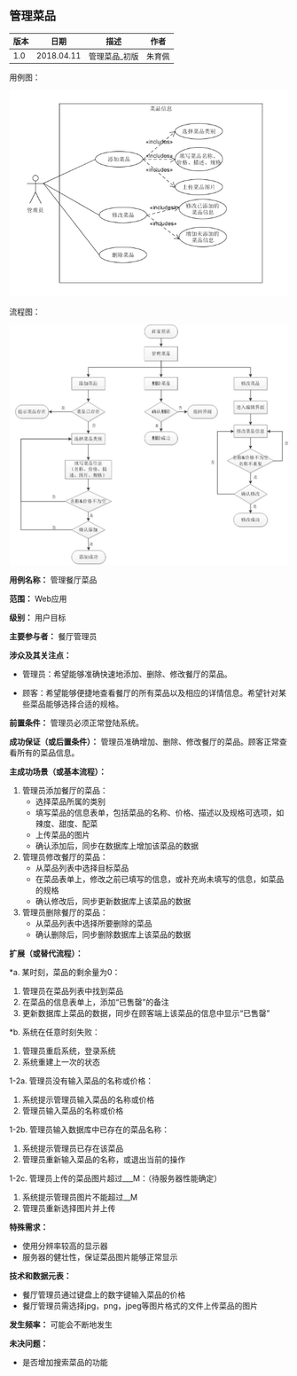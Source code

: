 ## 管理菜品

| 版本 | 日期       | 描述          | 作者   |
| ---- | ---------- | ------------- | ------ |
| 1.0  | 2018.04.11 | 管理菜品_初版 | 朱育佩 |

用例图：

![菜品用例图](../img/manageDishes_ucd.png)

流程图：

![菜品流程图](../img/manageDishes_fc.jpg)



**用例名称：** 管理餐厅菜品

**范围：** Web应用

**级别：** 用户目标

**主要参与者：** 餐厅管理员

**涉众及其关注点：**

- 管理员：希望能够准确快速地添加、删除、修改餐厅的菜品。


- 顾客：希望能够便捷地查看餐厅的所有菜品以及相应的详情信息。希望针对某些菜品能够选择合适的规格。

**前置条件：** 管理员必须正常登陆系统。

**成功保证（或后置条件）：** 管理员准确增加、删除、修改餐厅的菜品。顾客正常查看所有的菜品信息。

**主成功场景（或基本流程）：**

1. 管理员添加餐厅的菜品：
   - 选择菜品所属的类别
   - 填写菜品的信息表单，包括菜品的名称、价格、描述以及规格可选项，如辣度、甜度、配菜
   - 上传菜品的图片
   - 确认添加后，同步在数据库上增加该菜品的数据
2. 管理员修改餐厅的菜品：
   - 从菜品列表中选择目标菜品
   - 在菜品表单上，修改之前已填写的信息，或补充尚未填写的信息，如菜品的规格
   - 确认修改后，同步更新数据库上该菜品的数据
3. 管理员删除餐厅的菜品：
   - 从菜品列表中选择所要删除的菜品
   - 确认删除后，同步删除数据库上该菜品的数据

**扩展（或替代流程）：**

*a.  某时刻，菜品的剩余量为0：

1. 管理员在菜品列表中找到菜品
2. 在菜品的信息表单上，添加“已售罄”的备注
3. 更新数据库上菜品的数据，同步在顾客端上该菜品的信息中显示“已售罄”

*b.  系统在任意时刻失败：

1. 管理员重启系统，登录系统
2. 系统重建上一次的状态

1-2a. 管理员没有输入菜品的名称或价格：

1. 系统提示管理员输入菜品的名称或价格
2. 管理员输入菜品的名称或价格

1-2b. 管理员输入数据库中已存在的菜品名称：

1.  系统提示管理员已存在该菜品
2.  管理员重新输入菜品的名称，或退出当前的操作

1-2c. 管理员上传的菜品图片超过___M：（待服务器性能确定）

1. 系统提示管理员图片不能超过__M
2. 管理员重新选择图片并上传

**特殊需求：**

- 使用分辨率较高的显示器
- 服务器的健壮性，保证菜品图片能够正常显示

**技术和数据元表：**

- 餐厅管理员通过键盘上的数字键输入菜品的价格
- 餐厅管理员需选择jpg，png，jpeg等图片格式的文件上传菜品的图片

**发生频率：** 可能会不断地发生

**未决问题：**

- 是否增加搜索菜品的功能

